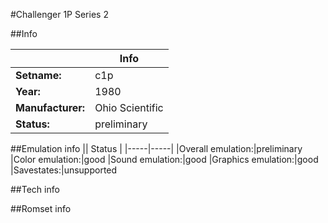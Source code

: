 #Challenger 1P Series 2

##Info

||Info|
|-----|-----|
|**Setname:**|c1p
|**Year:**|1980
|**Manufacturer:**|Ohio Scientific
|**Status:**|preliminary

##Emulation info
|| Status |
|-----|-----|
|Overall emulation:|preliminary
|Color emulation:|good
|Sound emulation:|good
|Graphics emulation:|good
|Savestates:|unsupported

##Tech info

##Romset info

<!--- START OF EDITED COMMENT DO NOT TOUCH TEXT ABOVE-->
